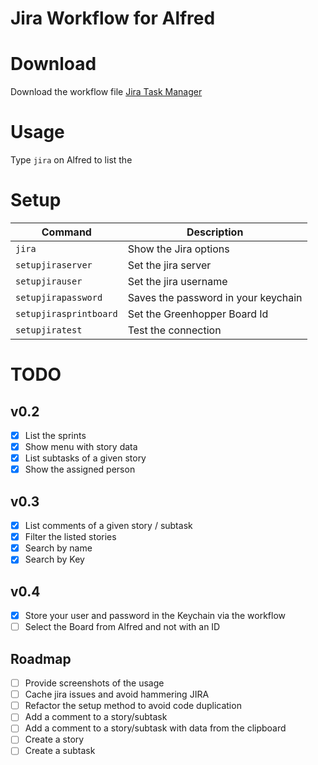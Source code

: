 # Jira Workflow for Alfred


# Download

Download the workflow file [Jira Task Manager](Jira%20Task%20Manager.alfredworkflow)

# Usage

Type `jira` on Alfred to list the 

# Setup

| Command | Description |
| ------- | ------------|
| `jira`                 | Show the Jira options |
| `setupjiraserver`      | Set the jira server            |
| `setupjirauser`        | Set the jira username          |
| `setupjirapassword`    | Saves the password in your keychain |
| `setupjirasprintboard` | Set the Greenhopper Board Id |
| `setupjiratest`        | Test the connection|

# TODO

## v0.2
- [x] List the sprints
- [x] Show menu with story data
- [x] List subtasks of a given story
- [x] Show the assigned person

## v0.3
- [x] List comments of a given story / subtask
- [x] Filter the listed stories
- [x] Search by name
- [x] Search by Key

## v0.4
- [x] Store your user and password in the Keychain via the workflow
- [ ] Select the Board from Alfred and not with an ID

## Roadmap
- [ ] Provide screenshots of the usage
- [ ] Cache jira issues and avoid hammering JIRA
- [ ] Refactor the setup method to avoid code duplication
- [ ] Add a comment to a story/subtask
- [ ] Add a comment to a story/subtask with data from the clipboard
- [ ] Create a story
- [ ] Create a subtask 
